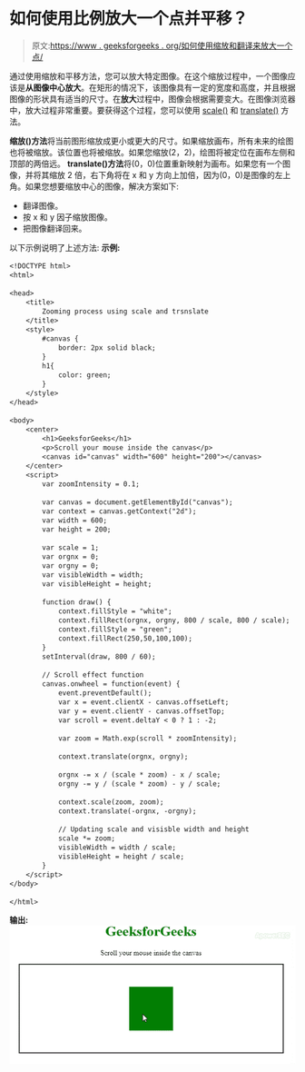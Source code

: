 # 如何使用比例放大一个点并平移？

> 原文:[https://www . geeksforgeeks . org/如何使用缩放和翻译来放大一个点/](https://www.geeksforgeeks.org/how-to-zoom-in-on-a-point-using-scale-and-translate/)

通过使用缩放和平移方法，您可以放大特定图像。在这个缩放过程中，一个图像应该是**从图像中心放大**。在矩形的情况下，该图像具有一定的宽度和高度，并且根据图像的形状具有适当的尺寸。在**放大**过程中，图像会根据需要变大。在图像浏览器中，放大过程非常重要。要获得这个过程，您可以使用 [scale()](https://www.geeksforgeeks.org/html-canvas-scale-method/) 和 [translate()](https://www.geeksforgeeks.org/html-canvas-translate-method/) 方法。

**缩放()方法**将当前图形缩放成更小或更大的尺寸。如果缩放画布，所有未来的绘图也将被缩放。该位置也将被缩放。如果您缩放(2，2)，绘图将被定位在画布左侧和顶部的两倍远。 **translate()方法**将(0，0)位置重新映射为画布。如果您有一个图像，并将其缩放 2 倍，右下角将在 x 和 y 方向上加倍，因为(0，0)是图像的左上角。如果您想要缩放中心的图像，解决方案如下:

*   翻译图像。
*   按 x 和 y 因子缩放图像。
*   把图像翻译回来。

以下示例说明了上述方法:
**示例:**

```htmlhtml
<!DOCTYPE html>
<html>

<head>
    <title>
        Zooming process using scale and trsnslate
    </title>
    <style>
        #canvas {
            border: 2px solid black;
        }
        h1{
            color: green;
        }
    </style>
</head>

<body>
    <center>
        <h1>GeeksforGeeks</h1>
        <p>Scroll your mouse inside the canvas</p>
        <canvas id="canvas" width="600" height="200"></canvas>
    </center>
    <script>
        var zoomIntensity = 0.1;

        var canvas = document.getElementById("canvas");
        var context = canvas.getContext("2d");
        var width = 600;
        var height = 200;

        var scale = 1;
        var orgnx = 0;
        var orgny = 0;
        var visibleWidth = width;
        var visibleHeight = height;

        function draw() {
            context.fillStyle = "white";
            context.fillRect(orgnx, orgny, 800 / scale, 800 / scale);
            context.fillStyle = "green";
            context.fillRect(250,50,100,100); 
        }
        setInterval(draw, 800 / 60);

        // Scroll effect function
        canvas.onwheel = function(event) {
            event.preventDefault();
            var x = event.clientX - canvas.offsetLeft;
            var y = event.clientY - canvas.offsetTop;
            var scroll = event.deltaY < 0 ? 1 : -2;

            var zoom = Math.exp(scroll * zoomIntensity);

            context.translate(orgnx, orgny);

            orgnx -= x / (scale * zoom) - x / scale;
            orgny -= y / (scale * zoom) - y / scale;

            context.scale(zoom, zoom);
            context.translate(-orgnx, -orgny);

            // Updating scale and visisble width and height
            scale *= zoom;
            visibleWidth = width / scale;
            visibleHeight = height / scale;
        }
    </script>
</body>

</html>
```

**输出:**
![](img/f70ee91b046589a71d3f4579d5a482c4.png)